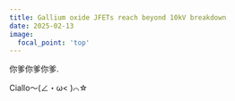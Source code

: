 ```yaml
---
title: Gallium oxide JFETs reach beyond 10kV breakdown
date: 2025-02-13
image:
  focal_point: 'top'
---
```


你爹你爹你爹.

<!--more-->

Ciallo～(∠・ω< )⌒☆
